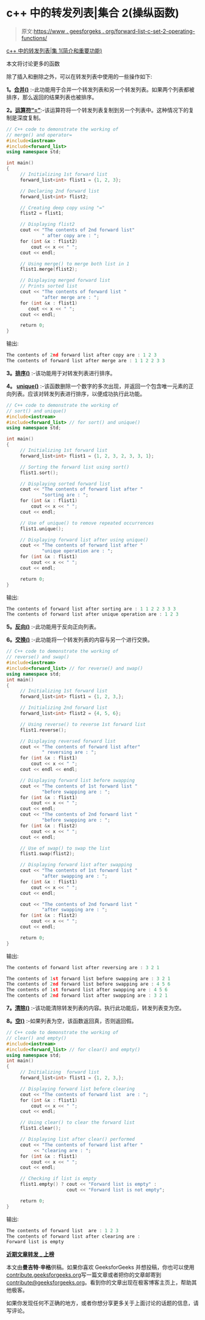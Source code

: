 # c++ 中的转发列表|集合 2(操纵函数)

> 原文:[https://www . geesforgeks . org/forward-list-c-set-2-operating-functions/](https://www.geeksforgeeks.org/forward-list-c-set-2-manipulating-functions/)

[c++ 中的转发列表|集 1(简介和重要功能)](https://www.geeksforgeeks.org/forward-list-c-set-1-introduction-important-functions/)

本文将讨论更多的函数

除了插入和删除之外，可以在转发列表中使用的一些操作如下:

**1。[合并()](https://www.geeksforgeeks.org/forward_list-merge-in-c-stl/)** :-此功能用于合并一个转发列表和另一个转发列表。如果两个列表都被排序，那么返回的结果列表也被排序。

**2。[运算符“=”](https://www.geeksforgeeks.org/forward_listoperator-c-stl/)**:-该运算符将一个转发列表复制到另一个列表中。这种情况下的复制是深度复制。

```cpp
// C++ code to demonstrate the working of 
// merge() and operator=
#include<iostream>
#include<forward_list> 
using namespace std;

int main()
{     
     // Initializing 1st forward list
     forward_list<int> flist1 = {1, 2, 3};

     // Declaring 2nd forward list
     forward_list<int> flist2; 

     // Creating deep copy using "="
     flist2 = flist1;

     // Displaying flist2
     cout << "The contents of 2nd forward list"
             " after copy are : ";
     for (int &x : flist2) 
         cout << x << " ";
     cout << endl;

     // Using merge() to merge both list in 1
     flist1.merge(flist2);

     // Displaying merged forward list
     // Prints sorted list
     cout << "The contents of forward list "
             "after merge are : ";
     for (int &x : flist1) 
        cout << x << " ";
     cout << endl;

     return 0;    
}
```

输出:

```cpp
The contents of 2nd forward list after copy are : 1 2 3 
The contents of forward list after merge are : 1 1 2 2 3 3 

```

**3。[排序()](https://www.geeksforgeeks.org/stdforward_listsort-c-stl/)** :-该功能用于对转发列表进行排序。

**4。 [unique()](https://www.geeksforgeeks.org/forward_listunique-in-c-stl/)** :-该函数删除一个数字的多次出现，并返回一个包含唯一元素的正向列表。应该对转发列表进行排序，以便成功执行此功能。

```cpp
// C++ code to demonstrate the working of
// sort() and unique()
#include<iostream>
#include<forward_list> // for sort() and unique()
using namespace std;

int main()
{
     // Initializing 1st forward list
     forward_list<int> flist1 = {1, 2, 3, 2, 3, 3, 1};

     // Sorting the forward list using sort()
     flist1.sort();

     // Displaying sorted forward list
     cout << "The contents of forward list after "
             "sorting are : ";
     for (int &x : flist1)
         cout << x << " ";
     cout << endl;

     // Use of unique() to remove repeated occurrences
     flist1.unique();

     // Displaying forward list after using unique()
     cout << "The contents of forward list after "
             "unique operation are : ";
     for (int &x : flist1)
         cout << x << " ";
     cout << endl;

     return 0;
}
```

输出:

```cpp
The contents of forward list after sorting are : 1 1 2 2 3 3 3 
The contents of forward list after unique operation are : 1 2 3 

```

**5。[反向()](https://www.geeksforgeeks.org/forward_listreverse-in-c-stl/)** :-此功能用于反向正向列表。

**6。[交换()](https://www.geeksforgeeks.org/forward_listswap-c-stl/)** :-此功能将一个转发列表的内容与另一个进行交换。

```cpp
// C++ code to demonstrate the working of
// reverse() and swap()
#include<iostream>
#include<forward_list> // for reverse() and swap()
using namespace std;
int main()
{
     // Initializing 1st forward list
     forward_list<int> flist1 = {1, 2, 3,};

     // Initializing 2nd forward list
     forward_list<int> flist2 = {4, 5, 6};

     // Using reverse() to reverse 1st forward list
     flist1.reverse();

     // Displaying reversed forward list
     cout << "The contents of forward list after"
             " reversing are : ";
     for (int &x : flist1)
         cout << x << " ";
     cout << endl << endl;

     // Displaying forward list before swapping
     cout << "The contents of 1st forward list "
             "before swapping are : ";
     for (int &x : flist1)
         cout << x << " ";
     cout << endl;
     cout << "The contents of 2nd forward list "
             "before swapping are : ";
     for (int &x : flist2)
         cout << x << " ";
     cout << endl;

     // Use of swap() to swap the list
     flist1.swap(flist2);

     // Displaying forward list after swapping
     cout << "The contents of 1st forward list "
             "after swapping are : ";
     for (int &x : flist1)
         cout << x << " ";
     cout << endl;

     cout << "The contents of 2nd forward list "
             "after swapping are : ";
     for (int &x : flist2)
         cout << x << " ";
     cout << endl;

     return 0;
}
```

输出:

```cpp
The contents of forward list after reversing are : 3 2 1 

The contents of 1st forward list before swapping are : 3 2 1 
The contents of 2nd forward list before swapping are : 4 5 6 
The contents of 1st forward list after swapping are : 4 5 6 
The contents of 2nd forward list after swapping are : 3 2 1 

```

**7。[清除()](https://www.geeksforgeeks.org/forward_listclear-forward_listerase_after-c-stl/)** :-该功能清除转发列表的内容。执行此功能后，转发列表变为空。

**8。[空()](https://www.geeksforgeeks.org/forward_listfront-forward_listempty-c-stl/)** :-如果列表为空，该函数返回真，否则返回假。

```cpp
// C++ code to demonstrate the working of 
// clear() and empty()
#include<iostream>
#include<forward_list> // for clear() and empty()
using namespace std;
int main()
{     
     // Initializing  forward list
     forward_list<int> flist1 = {1, 2, 3,};

     // Displaying forward list before clearing
     cout << "The contents of forward list  are : ";
     for (int &x : flist1) 
         cout << x << " ";
     cout << endl;

     // Using clear() to clear the forward list 
     flist1.clear();

     // Displaying list after clear() performed
     cout << "The contents of forward list after "
          << "clearing are : ";
     for (int &x : flist1) 
         cout << x << " ";
     cout << endl;

     // Checking if list is empty
     flist1.empty() ? cout << "Forward list is empty" : 
                      cout << "Forward list is not empty";

     return 0;    
}
```

输出:

```cpp
The contents of forward list  are : 1 2 3 
The contents of forward list after clearing are : 
Forward list is empty

```

**[近期文章转发 _ 上榜](https://www.geeksforgeeks.org/tag/cpp-forward-list/)**

本文由**曼吉特·辛格**供稿。如果你喜欢 GeeksforGeeks 并想投稿，你也可以使用[contribute.geeksforgeeks.org](http://www.contribute.geeksforgeeks.org)写一篇文章或者把你的文章邮寄到 contribute@geeksforgeeks.org。看到你的文章出现在极客博客主页上，帮助其他极客。

如果你发现任何不正确的地方，或者你想分享更多关于上面讨论的话题的信息，请写评论。